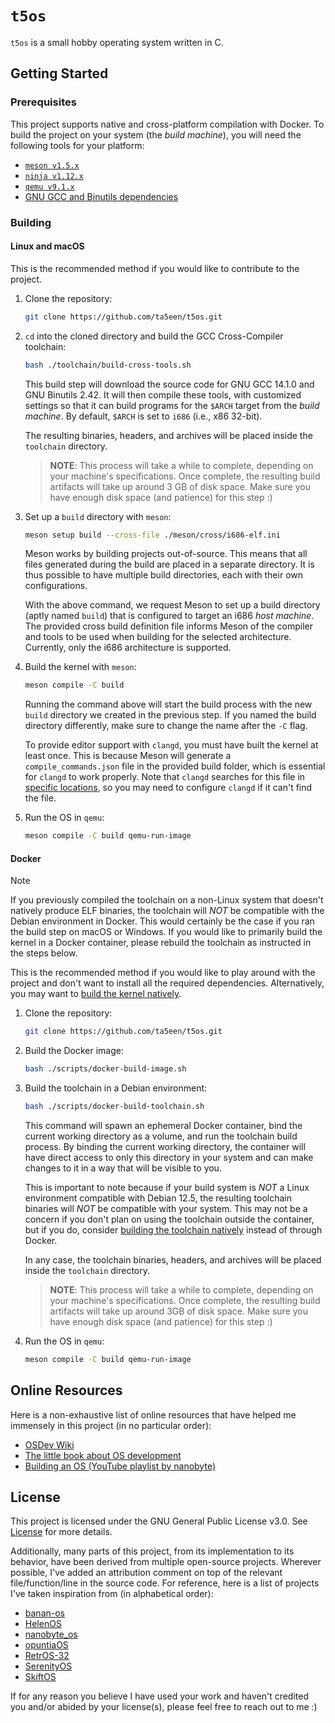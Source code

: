 # `t5os`

`t5os` is a small hobby operating system written in C.

## Getting Started

### Prerequisites

This project supports native and cross-platform compilation with Docker. To
build the project on your system (the *build machine*), you will need the
following tools for your platform:

  - [`meson v1.5.x`][meson-website]
  - [`ninja v1.12.x`][ninja-website]
  - [`qemu v9.1.x`][qemu-website]
  - [GNU GCC and Binutils dependencies][gnu-gcc-binutils-deps]

### Building

#### Linux and macOS

This is the recommended method if you would like to contribute to the project.

1. Clone the repository:

   ```sh
   git clone https://github.com/ta5een/t5os.git
   ```

1. `cd` into the cloned directory and build the GCC Cross-Compiler toolchain:

   ```sh
   bash ./toolchain/build-cross-tools.sh
   ```

   This build step will download the source code for GNU GCC 14.1.0 and GNU
   Binutils 2.42. It will then compile these tools, with customized settings so
   that it can build programs for the `$ARCH` target from the *build machine*.
   By default, `$ARCH` is set to `i686` (i.e., x86 32-bit).

   The resulting binaries, headers, and archives will be placed inside the
   `toolchain` directory.

   > **NOTE**: This process will take a while to complete, depending on your
   > machine's specifications. Once complete, the resulting build artifacts
   > will take up around 3 GB of disk space. Make sure you have enough disk
   > space (and patience) for this step :)

1. Set up a `build` directory with `meson`:

   ```sh
   meson setup build --cross-file ./meson/cross/i686-elf.ini
   ```

   Meson works by building projects out-of-source. This means that all files
   generated during the build are placed in a separate directory. It is thus
   possible to have multiple build directories, each with their own
   configurations.

   With the above command, we request Meson to set up a build directory (aptly
   named `build`) that is configured to target an i686 *host machine*. The
   provided cross build definition file informs Meson of the compiler and tools
   to be used when building for the selected architecture. Currently, only the
   i686 architecture is supported.

1. Build the kernel with `meson`:

   ```sh
   meson compile -C build
   ```

   Running the command above will start the build process with the new `build`
   directory we created in the previous step. If you named the build directory
   differently, make sure to change the name after the `-C` flag.

   To provide editor support with `clangd`, you must have built the kernel at
   least once. This is because Meson will generate a `compile_commands.json`
   file in the provided build folder, which is essential for `clangd` to work
   properly. Note that `clangd` searches for this file in [specific
   locations][clangd-compile-commands], so you may need to configure `clangd`
   if it can't find the file.

1. Run the OS in `qemu`:

   ```sh
   meson compile -C build qemu-run-image
   ```

#### Docker

> [!NOTE]
> If you previously compiled the toolchain on a non-Linux system that doesn't
> natively produce ELF binaries, the toolchain will *NOT* be compatible with
> the Debian environment in Docker. This would certainly be the case if you ran
> the build step on macOS or Windows. If you would like to primarily build the
> kernel in a Docker container, please rebuild the toolchain as instructed in
> the steps below.

This is the recommended method if you would like to play around with the
project and don't want to install all the required dependencies. Alternatively,
you may want to [build the kernel natively](#linux-and-macos).

1. Clone the repository:

   ```sh
   git clone https://github.com/ta5een/t5os.git
   ```

1. Build the Docker image:

   ```sh
   bash ./scripts/docker-build-image.sh
   ```

1. Build the toolchain in a Debian environment:

   ```sh
   bash ./scripts/docker-build-toolchain.sh
   ```

   This command will spawn an ephemeral Docker container, bind the current
   working directory as a volume, and run the toolchain build process. By
   binding the current working directory, the container will have direct access
   to only this directory in your system and can make changes to it in a way
   that will be visible to you.

   This is important to note because if your build system is *NOT* a Linux
   environment compatible with Debian 12.5, the resulting toolchain binaries
   will *NOT* be compatible with your system. This may not be a concern if you
   don't plan on using the toolchain outside the container, but if you do,
   consider [building the toolchain natively](#linux-and-macos) instead of
   through Docker.

   In any case, the toolchain binaries, headers, and archives will be placed
   inside the `toolchain` directory.

   > **NOTE**: This process will take a while to complete, depending on your
   > machine's specifications. Once complete, the resulting build artifacts
   > will take up around 3GB of disk space. Make sure you have enough disk
   > space (and patience) for this step :)

1. Run the OS in `qemu`:

   ```sh
   meson compile -C build qemu-run-image
   ```

## Online Resources

Here is a non-exhaustive list of online resources that have helped me immensely
in this project (in no particular order):

- [OSDev Wiki](https://wiki.osdev.org/Expanded_Main_Page)
- [The little book about OS development](https://littleosbook.github.io)
- [Building an OS (YouTube playlist by nanobyte)](https://youtube.com/playlist?list=PLFjM7v6KGMpiH2G-kT781ByCNC_0pKpPN)

## License

This project is licensed under the GNU General Public License v3.0. See
[License](./LICENSE) for more details.

Additionally, many parts of this project, from its implementation to its
behavior, have been derived from multiple open-source projects. Wherever
possible, I've added an attribution comment on top of the relevant
file/function/line in the source code. For reference, here is a list of
projects I've taken inspiration from (in alphabetical order):

- [banan-os](https://git.bananymous.com/Bananymous/banan-os)
- [HelenOS](https://github.com/HelenOS/helenos)
- [nanobyte_os](https://github.com/nanobyte-dev/nanobyte_os)
- [opuntiaOS](https://github.com/opuntiaOS-Project/opuntiaOS)
- [RetrOS-32](https://github.com/joexbayer/RetrOS-32)
- [SerenityOS](https://github.com/SerenityOS/serenity)
- [SkiftOS](https://github.com/skift-org/skift)

If for any reason you believe I have used your work and haven't credited you
and/or abided by your license(s), please feel free to reach out to me :)

[clangd-compile-commands]: https://clangd.llvm.org/installation.html#compile_commandsjson
[docker-bind-mounts]: https://docs.docker.com/storage/bind-mounts/
[gnu-gcc-binutils-deps]: https://wiki.osdev.org/GCC_Cross-Compiler#Installing_Dependencies
[meson-website]: https://mesonbuild.com/
[ninja-website]: https://ninja-build.org/
[qemu-website]: https://www.qemu.org/
